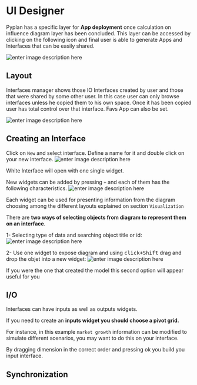 
# UI Designer
Pyplan has a specific layer for **App deployment** once calculation on influence diagram layer has been concluded.
This layer can be accessed by clicking on the following icon and final user is able to generate Apps and Interfaces that can be easily shared.

![enter image description here](http://img.pyplan.org/UI_interfaces.png)
## Layout
Interfaces manager shows those IO Interfaces created by user and those that were  shared by some other user. In this case user can only browse interfaces unless he copied them to his own space.
Once it has been copied user has total control over that interface.
Favs App can also be set.

![enter image description here](http://img.pyplan.org/Ui_layout.png)

## Creating an Interface
Click on `New` and select interface. 
Define a name for it and double click on your new interface.
![enter image description here](http://img.pyplan.org/Ui_new_interface.png)

White Interface will open with one single widget.

New widgets can be added by pressing `+` and each of  them has the following characteristics.
![enter image description here](http://img.pyplan.org/Ui_blanck_interface.png)

Each widget can be used for presenting information from the diagram choosing among the different layouts explained on section  `Visualization` 

There are **two ways of selecting objects from diagram to represent them on an interface**.

1- Selecting type of data and searching object title or id:
![enter image description here](http://img.pyplan.org/UI_sele_obje_op1.png)

2- Use one widget to expose diagram and using <kbd>click+Shift</kbd> drag and drop the objet into a new widget:
![enter image description here](http://img.pyplan.org/UI_sele_obje_op2.png)

If you were the one that created the model this second option will appear useful for you
## I/O 
Interfaces can have inputs as well as outputs widgets.

If you need to create an **inputs widget you should choose a pivot grid.**

For instance, in this example `market growth` information can be modified to simulate different scenarios, you may want to do this on your interface.

By dragging dimension in the correct order and pressing ok you build you input interface.
## Synchronization

<!--stackedit_data:
eyJoaXN0b3J5IjpbMzMyODkzODEzLDExMjY1OTg3NTUsOTAzOT
U2NDE1LDIzMTY2NDU3OCwtNzk2MDE2OTksLTY0NjIzMDUyMiwx
OTUxODU2MTMzLC0xMTA1MTgzNDkyLC0xOTUwNDI1MjU5LDE0Nj
I2ODQ1NTYsLTE4NzczMTI4MzEsNTU1OTIzMjQ2LDE1Njk5OTgz
NzEsLTE4NzczMTI4MzEsLTE3Mjg2ODE0Ml19
-->